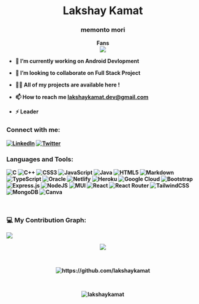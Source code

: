 
<h1 align="center">Lakshay Kamat</h1>

<h3 align="center">memonto mori</h3>

<p align="center"> 
<!--
<img style="margin:auto;height:200px;" src="https://user-images.githubusercontent.com/83454075/180928900-62047562-846b-44eb-a954-2a5489425ded.gif"  />
-->

  
  <p align="center">
    <b>Fans<b/><br/>
  <img src="https://profile-counter.glitch.me/aboutme/count.svg" />
</p>
  

- 🌱 I’m currently working on **Android Devlopment**

- 👯 I’m looking to collaborate on **Full Stack Project**

- 👨‍💻 All of my projects are available here !



- 📫 How to reach me **lakshaykamat.dev@gmail.com**

- ⚡ **Leader**

<h3 align="left">Connect with me:</h3>

[![LinkedIn](https://img.shields.io/badge/LinkedIn-%230077B5.svg?logo=linkedin&logoColor=white)](https://www.linkedin.com/in/lakshaykamat/) [![Twitter](https://img.shields.io/badge/Twitter-%231DA1F2.svg?logo=Twitter&logoColor=white)](https://twitter.com/lakshaykamat)

<h3 align="left">Languages and Tools:</h3>

![C](https://img.shields.io/badge/c-%2300599C.svg?style=for-the-badge&logo=c&logoColor=white) ![C++](https://img.shields.io/badge/c++-%2300599C.svg?style=for-the-badge&logo=c%2B%2B&logoColor=white) ![CSS3](https://img.shields.io/badge/css3-%231572B6.svg?style=for-the-badge&logo=css3&logoColor=white) ![JavaScript](https://img.shields.io/badge/javascript-%23323330.svg?style=for-the-badge&logo=javascript&logoColor=%23F7DF1E) ![Java](https://img.shields.io/badge/java-%23ED8B00.svg?style=for-the-badge&logo=java&logoColor=white) ![HTML5](https://img.shields.io/badge/html5-%23E34F26.svg?style=for-the-badge&logo=html5&logoColor=white) ![Markdown](https://img.shields.io/badge/markdown-%23000000.svg?style=for-the-badge&logo=markdown&logoColor=white) ![TypeScript](https://img.shields.io/badge/typescript-%23007ACC.svg?style=for-the-badge&logo=typescript&logoColor=white) ![Oracle](https://img.shields.io/badge/Oracle-F80000?style=for-the-badge&logo=oracle&logoColor=white) ![Netlify](https://img.shields.io/badge/netlify-%23000000.svg?style=for-the-badge&logo=netlify&logoColor=#00C7B7) ![Heroku](https://img.shields.io/badge/heroku-%23430098.svg?style=for-the-badge&logo=heroku&logoColor=white) ![Google Cloud](https://img.shields.io/badge/Google%20Cloud-%234285F4.svg?style=for-the-badge&logo=google-cloud&logoColor=white) ![Bootstrap](https://img.shields.io/badge/bootstrap-%23563D7C.svg?style=for-the-badge&logo=bootstrap&logoColor=white) ![Express.js](https://img.shields.io/badge/express.js-%23404d59.svg?style=for-the-badge&logo=express&logoColor=%2361DAFB) ![NodeJS](https://img.shields.io/badge/node.js-6DA55F?style=for-the-badge&logo=node.js&logoColor=white) ![MUI](https://img.shields.io/badge/MUI-%230081CB.svg?style=for-the-badge&logo=material-ui&logoColor=white) ![React](https://img.shields.io/badge/react-%2320232a.svg?style=for-the-badge&logo=react&logoColor=%2361DAFB) ![React Router](https://img.shields.io/badge/React_Router-CA4245?style=for-the-badge&logo=react-router&logoColor=white) ![TailwindCSS](https://img.shields.io/badge/tailwindcss-%2338B2AC.svg?style=for-the-badge&logo=tailwind-css&logoColor=white) ![MongoDB](https://img.shields.io/badge/MongoDB-%234ea94b.svg?style=for-the-badge&logo=mongodb&logoColor=white) ![Canva](https://img.shields.io/badge/Canva-%2300C4CC.svg?style=for-the-badge&logo=Canva&logoColor=white)

<br/>

 ### 💻 My Contribution Graph:
![](https://github-profile-summary-cards.vercel.app/api/cards/profile-details?username=lakshaykamat&theme=vue)
   <br/>
   
<p align="center" >
<a href="https://github.com/lakshaykamat/convoychat">
  <img align="center" src=https://github-readme-stats.vercel.app/api?username=lakshaykamat&show_icons=true&count_private=true&layout=compact&theme=dark&hide_border=true)](https://github.com/lakshaykamat/github-readme-stats>
</a>
 </p>

 
<br>
<p align="center">
 <img align="center" src="https://github-readme-streak-stats.herokuapp.com/?user=lakshaykamat&count_private=true&theme=dark" alt="https://github.com/lakshaykamat" />
</p>
<br/>
<p align="center">
<img align="center" src="https://github-readme-stats.vercel.app/api/top-langs?username=lakshaykamat&show_icons=true&theme=dark&count_private=true&hide_border=true&locale=en&layout=compact" alt="lakshaykamat" />
</p>


<!--[![@divine01's Holopin board](https://holopin.me/divine01)](https://holopin.io/@divine01)-->

